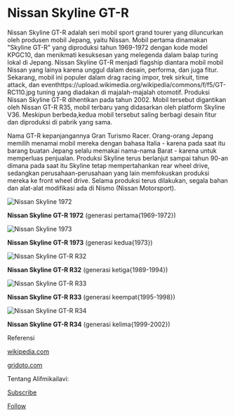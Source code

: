 # Nissan Skyline GT-R 

Nissan Skyline GT-R adalah seri mobil sport grand tourer yang diluncurkan oleh produsen mobil Jepang, yaitu Nissan.
Mobil pertama dinamakan "Skyline GT-R" yang diproduksi tahun 1969-1972 dengan kode model KPGC10, dan menikmati kesuksesan yang melegenda dalam balap turing lokal di Jepang.
Nissan Skyline GT-R menjadi flagship diantara mobil mobil Nissan yang lainya karena unggul dalam desain, performa, dan juga fitur.
Sekarang, mobil ini populer dalam drag racing impor, trek sirkuit, time attack, dan eventhttps://upload.wikimedia.org/wikipedia/commons/f/f5/GT-RC110.jpg tuning yang diadakan di majalah-majalah otomotif.
Produksi Nissan Skyline GT-R dihentikan pada tahun 2002. Mobil tersebut digantikan oleh Nissan GT-R R35, mobil terbaru yang didasarkan oleh platform Skyline V36. Meskipun berbeda,kedua mobil tersebut saling berbagi desain fitur dan diproduksi di pabrik yang sama.


Nama GT-R kepanjangannya Gran Turismo Racer. Orang-orang Jepang memilih menamai mobil mereka dengan bahasa Italia - karena pada saat itu barang buatan Jepang selalu memakai nama-nama Barat - karena untuk memperluas penjualan.
Produksi Skyline terus berlanjut sampai tahun 90-an dimana pada saat itu Skyline tetap mempertahankan rear wheel drive, sedangkan perusahaan-perusahaan yang lain memfokuskan produksi mereka ke front wheel drive.
Selama produksi terus dilakukan, segala bahan dan alat-alat modifikasi ada di Nismo (Nissan Motorsport).

![Nissan Skyline 1972](https://upload.wikimedia.org/wikipedia/commons/thumb/b/b9/Nissan_SKYLINE_2Door_Hard-top_2000GT-R_MY1972_%281%29.jpg/800px-Nissan_SKYLINE_2Door_Hard-top_2000GT-R_MY1972_%281%29.jpg)

**Nissan Skyline GT-R 1972** (generasi pertama{1969-1972})

![Nissan Skyline 1973](https://upload.wikimedia.org/wikipedia/commons/f/f5/GT-RC110.jpg)

**Nissan Skyline GT-R 1973** (generasi kedua{1973})

![Nissan Skyline GT-R R32](https://upload.wikimedia.org/wikipedia/commons/thumb/9/9a/1991_Nissan_Skyline_%28R32%29_GT-R_coupe_%2821300032140%29.jpg/1024px-1991_Nissan_Skyline_%28R32%29_GT-R_coupe_%2821300032140%29.jpg)

**Nissan Skyline GT-R R32** (generasi ketiga{1989-1994})

![Nissan Skyline GT-R R33](https://upload.wikimedia.org/wikipedia/commons/7/7d/Nissan_Skyline_R33_GT-R_001.jpg)

**Nissan Skyline GT-R R33** (generasi keempat{1995-1998})

![Nissan Skyline GT-R R34](https://upload.wikimedia.org/wikipedia/commons/7/73/Nissan_Skyline_R34_GT-R_N%C3%BCr_001.jpg)

**Nissan Skyline GT-R R34**  (generasi kelima{1999-2002})



Referensi

[wikipedia.com](https://en.wikipedia.org/wiki/Nissan_Skyline_GT-R)

[gridoto.com](https://www.gridoto.com/read/221720441/kabin-nissan-skyline-gt-r-r34-dibuat-nyaman-dan-sportybegini-tampilannya)




Tentang Alifmikailavi:

[Subscribe](https://www.youtube.com/channel/UCDOm74FGPkf4pDFnBYZdImQ)

[Follow](https://www.instagram.com/alifmikailavi/)
